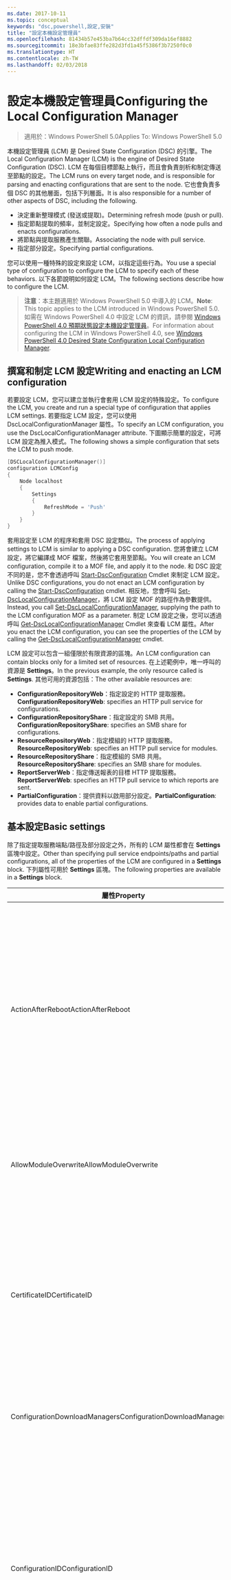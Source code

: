 ```yaml
---
ms.date: 2017-10-11
ms.topic: conceptual
keywords: "dsc,powershell,設定,安裝"
title: "設定本機設定管理員"
ms.openlocfilehash: 81434b57e453ba7b64cc32dffdf309da16ef8882
ms.sourcegitcommit: 18e3bfae83ffe282d3fd1a45f5386f3b7250f0c0
ms.translationtype: HT
ms.contentlocale: zh-TW
ms.lasthandoff: 02/03/2018
---
```

# <a name="configuring-the-local-configuration-manager"></a><span data-ttu-id="9da81-103">設定本機設定管理員</span><span class="sxs-lookup"><span data-stu-id="9da81-103">Configuring the Local Configuration Manager</span></span>

> <span data-ttu-id="9da81-104">適用於：Windows PowerShell 5.0</span><span class="sxs-lookup"><span data-stu-id="9da81-104">Applies To: Windows PowerShell 5.0</span></span>

<span data-ttu-id="9da81-105">本機設定管理員 (LCM) 是 Desired State Configuration (DSC) 的引擎。</span><span class="sxs-lookup"><span data-stu-id="9da81-105">The Local Configuration Manager (LCM) is the engine of Desired State Configuration (DSC).</span></span>
<span data-ttu-id="9da81-106">LCM 在每個目標節點上執行，而且會負責剖析和制定傳送至節點的設定。</span><span class="sxs-lookup"><span data-stu-id="9da81-106">The LCM runs on every target node, and is responsible for parsing and enacting configurations that are sent to the node.</span></span>
<span data-ttu-id="9da81-107">它也會負責多個 DSC 的其他層面，包括下列層面。</span><span class="sxs-lookup"><span data-stu-id="9da81-107">It is also responsible for a number of other aspects of DSC, including the following.</span></span>

- <span data-ttu-id="9da81-108">決定重新整理模式 (發送或提取)。</span><span class="sxs-lookup"><span data-stu-id="9da81-108">Determining refresh mode (push or pull).</span></span>
- <span data-ttu-id="9da81-109">指定節點提取的頻率，並制定設定。</span><span class="sxs-lookup"><span data-stu-id="9da81-109">Specifying how often a node pulls and enacts configurations.</span></span>
- <span data-ttu-id="9da81-110">將節點與提取服務產生關聯。</span><span class="sxs-lookup"><span data-stu-id="9da81-110">Associating the node with pull service.</span></span>
- <span data-ttu-id="9da81-111">指定部分設定。</span><span class="sxs-lookup"><span data-stu-id="9da81-111">Specifying partial configurations.</span></span>

<span data-ttu-id="9da81-112">您可以使用一種特殊的設定來設定 LCM，以指定這些行為。</span><span class="sxs-lookup"><span data-stu-id="9da81-112">You use a special type of configuration to configure the LCM to specify each of these behaviors.</span></span>
<span data-ttu-id="9da81-113">以下各節說明如何設定 LCM。</span><span class="sxs-lookup"><span data-stu-id="9da81-113">The following sections describe how to configure the LCM.</span></span>

> <span data-ttu-id="9da81-114">**注意**：本主題適用於 Windows PowerShell 5.0 中導入的 LCM。</span><span class="sxs-lookup"><span data-stu-id="9da81-114">**Note**: This topic applies to the LCM introduced in Windows PowerShell 5.0.</span></span>
<span data-ttu-id="9da81-115">如需在 Windows PowerShell 4.0 中設定 LCM 的資訊，請參閱 [Windows PowerShell 4.0 預期狀態設定本機設定管理員](metaconfig4.md)。</span><span class="sxs-lookup"><span data-stu-id="9da81-115">For information about configuring the LCM in Windows PowerShell 4.0, see [Windows PowerShell 4.0 Desired State Configuration Local Configuration Manager](metaconfig4.md).</span></span>

## <a name="writing-and-enacting-an-lcm-configuration"></a><span data-ttu-id="9da81-116">撰寫和制定 LCM 設定</span><span class="sxs-lookup"><span data-stu-id="9da81-116">Writing and enacting an LCM configuration</span></span>

<span data-ttu-id="9da81-117">若要設定 LCM，您可以建立並執行會套用 LCM 設定的特殊設定。</span><span class="sxs-lookup"><span data-stu-id="9da81-117">To configure the LCM, you create and run a special type of configuration that applies LCM settings.</span></span>
<span data-ttu-id="9da81-118">若要指定 LCM 設定，您可以使用 DscLocalConfigurationManager 屬性。</span><span class="sxs-lookup"><span data-stu-id="9da81-118">To specify an LCM configuration, you use the DscLocalConfigurationManager attribute.</span></span>
<span data-ttu-id="9da81-119">下圖顯示簡單的設定，可將 LCM 設定為推入模式。</span><span class="sxs-lookup"><span data-stu-id="9da81-119">The following shows a simple configuration that sets the LCM to push mode.</span></span>

```powershell
[DSCLocalConfigurationManager()]
configuration LCMConfig
{
    Node localhost
    {
        Settings
        {
            RefreshMode = 'Push'
        }
    }
}
```

<span data-ttu-id="9da81-120">套用設定至 LCM 的程序和套用 DSC 設定類似。</span><span class="sxs-lookup"><span data-stu-id="9da81-120">The process of applying settings to LCM is similar to applying a DSC configuration.</span></span>
<span data-ttu-id="9da81-121">您將會建立 LCM 設定，將它編譯成 MOF 檔案，然後將它套用至節點。</span><span class="sxs-lookup"><span data-stu-id="9da81-121">You will create an LCM configuration, compile it to a MOF file, and apply it to the node.</span></span>
<span data-ttu-id="9da81-122">和 DSC 設定不同的是，您不會透過呼叫 [Start-DscConfiguration](https://technet.microsoft.com/en-us/library/dn521623.aspx) Cmdlet 來制定 LCM 設定。</span><span class="sxs-lookup"><span data-stu-id="9da81-122">Unlike DSC configurations, you do not enact an LCM configuration by calling the [Start-DscConfiguration](https://technet.microsoft.com/en-us/library/dn521623.aspx) cmdlet.</span></span>
<span data-ttu-id="9da81-123">相反地，您會呼叫 [Set-DscLocalConfigurationManager](https://technet.microsoft.com/en-us/library/dn521621.aspx)，將 LCM 設定 MOF 的路徑作為參數提供。</span><span class="sxs-lookup"><span data-stu-id="9da81-123">Instead, you call [Set-DscLocalConfigurationManager](https://technet.microsoft.com/en-us/library/dn521621.aspx), supplying the path to the LCM configuration MOF as a parameter.</span></span>
<span data-ttu-id="9da81-124">制定 LCM 設定之後，您可以透過呼叫 [Get-DscLocalConfigurationManager](https://technet.microsoft.com/en-us/library/dn407378.aspx) Cmdlet 來查看 LCM 屬性。</span><span class="sxs-lookup"><span data-stu-id="9da81-124">After you enact the LCM configuration, you can see the properties of the LCM by calling the [Get-DscLocalConfigurationManager](https://technet.microsoft.com/en-us/library/dn407378.aspx) cmdlet.</span></span>

<span data-ttu-id="9da81-125">LCM 設定可以包含一組僅限於有限資源的區塊。</span><span class="sxs-lookup"><span data-stu-id="9da81-125">An LCM configuration can contain blocks only for a limited set of resources.</span></span>
<span data-ttu-id="9da81-126">在上述範例中，唯一呼叫的資源是 **Settings**。</span><span class="sxs-lookup"><span data-stu-id="9da81-126">In the previous example, the only resource called is **Settings**.</span></span>
<span data-ttu-id="9da81-127">其他可用的資源包括：</span><span class="sxs-lookup"><span data-stu-id="9da81-127">The other available resources are:</span></span>

* <span data-ttu-id="9da81-128">**ConfigurationRepositoryWeb**：指定設定的 HTTP 提取服務。</span><span class="sxs-lookup"><span data-stu-id="9da81-128">**ConfigurationRepositoryWeb**: specifies an HTTP pull service for configurations.</span></span>
* <span data-ttu-id="9da81-129">**ConfigurationRepositoryShare**：指定設定的 SMB 共用。</span><span class="sxs-lookup"><span data-stu-id="9da81-129">**ConfigurationRepositoryShare**: specifies an SMB share for configurations.</span></span>
* <span data-ttu-id="9da81-130">**ResourceRepositoryWeb**：指定模組的 HTTP 提取服務。</span><span class="sxs-lookup"><span data-stu-id="9da81-130">**ResourceRepositoryWeb**: specifies an HTTP pull service for modules.</span></span>
* <span data-ttu-id="9da81-131">**ResourceRepositoryShare**：指定模組的 SMB 共用。</span><span class="sxs-lookup"><span data-stu-id="9da81-131">**ResourceRepositoryShare**: specifies an SMB share for modules.</span></span>
* <span data-ttu-id="9da81-132">**ReportServerWeb**：指定傳送報表的目標 HTTP 提取服務。</span><span class="sxs-lookup"><span data-stu-id="9da81-132">**ReportServerWeb**: specifies an HTTP pull service to which reports are sent.</span></span>
* <span data-ttu-id="9da81-133">**PartialConfiguration**：提供資料以啟用部分設定。</span><span class="sxs-lookup"><span data-stu-id="9da81-133">**PartialConfiguration**: provides data to enable partial configurations.</span></span>

## <a name="basic-settings"></a><span data-ttu-id="9da81-134">基本設定</span><span class="sxs-lookup"><span data-stu-id="9da81-134">Basic settings</span></span>

<span data-ttu-id="9da81-135">除了指定提取服務端點/路徑及部分設定之外，所有的 LCM 屬性都會在 **Settings** 區塊中設定。</span><span class="sxs-lookup"><span data-stu-id="9da81-135">Other than specifying pull service endpoints/paths and partial configurations, all of the properties of the LCM are configured in a **Settings** block.</span></span>
<span data-ttu-id="9da81-136">下列屬性可用於 **Settings** 區塊。</span><span class="sxs-lookup"><span data-stu-id="9da81-136">The following properties are available in a **Settings** block.</span></span>

|  <span data-ttu-id="9da81-137">屬性</span><span class="sxs-lookup"><span data-stu-id="9da81-137">Property</span></span>  |  <span data-ttu-id="9da81-138">類型</span><span class="sxs-lookup"><span data-stu-id="9da81-138">Type</span></span>  |  <span data-ttu-id="9da81-139">描述</span><span class="sxs-lookup"><span data-stu-id="9da81-139">Description</span></span>   |
|----------- |------- |--------------- |
| <span data-ttu-id="9da81-140">ActionAfterReboot</span><span class="sxs-lookup"><span data-stu-id="9da81-140">ActionAfterReboot</span></span>| <span data-ttu-id="9da81-141">字串</span><span class="sxs-lookup"><span data-stu-id="9da81-141">string</span></span>| <span data-ttu-id="9da81-142">指定套用設定期間在重新開機後的動作。</span><span class="sxs-lookup"><span data-stu-id="9da81-142">Specifies what happens after a reboot during the application of a configuration.</span></span> <span data-ttu-id="9da81-143">可能的值為 __"ContinueConfiguration"__ 和 __"StopConfiguration"__。</span><span class="sxs-lookup"><span data-stu-id="9da81-143">The possible values are __"ContinueConfiguration"__ and __"StopConfiguration"__.</span></span> <ul><li> <span data-ttu-id="9da81-144">__ContinueConfiguration__︰機器重新開機後繼續套用目前的設定。</span><span class="sxs-lookup"><span data-stu-id="9da81-144">__ContinueConfiguration__: Continue applying the current configuration after machine reboot.</span></span> <span data-ttu-id="9da81-145">這是預設值</span><span class="sxs-lookup"><span data-stu-id="9da81-145">This is the default value</span></span></li><li><span data-ttu-id="9da81-146">__StopConfiguration__：機器重新開機後停止目前的設定。</span><span class="sxs-lookup"><span data-stu-id="9da81-146">__StopConfiguration__: Stop the current configuration after machine reboot.</span></span></li></ul>|
| <span data-ttu-id="9da81-147">AllowModuleOverwrite</span><span class="sxs-lookup"><span data-stu-id="9da81-147">AllowModuleOverwrite</span></span>| <span data-ttu-id="9da81-148">布林值</span><span class="sxs-lookup"><span data-stu-id="9da81-148">bool</span></span>| <span data-ttu-id="9da81-149">若允許以自提取服務下載的新設定覆寫目標節點上的舊設定，即為 __$TRUE__。</span><span class="sxs-lookup"><span data-stu-id="9da81-149">__$TRUE__ if new configurations downloaded from the pull service are allowed to overwrite the old ones on the target node.</span></span> <span data-ttu-id="9da81-150">否則為 $FALSE。</span><span class="sxs-lookup"><span data-stu-id="9da81-150">Otherwise, $FALSE.</span></span>|
| <span data-ttu-id="9da81-151">CertificateID</span><span class="sxs-lookup"><span data-stu-id="9da81-151">CertificateID</span></span>| <span data-ttu-id="9da81-152">字串</span><span class="sxs-lookup"><span data-stu-id="9da81-152">string</span></span>| <span data-ttu-id="9da81-153">憑證指紋，用來保護在設定中傳遞的憑證。</span><span class="sxs-lookup"><span data-stu-id="9da81-153">The thumbprint of a certificate used to secure credentials passed in a configuration.</span></span> <span data-ttu-id="9da81-154">如需詳細資訊，請參閱 [Want to secure credentials in Windows PowerShell Desired State Configuration (需要保護 Windows PowerShell 預期狀態設定的憑證嗎？)](http://blogs.msdn.com/b/powershell/archive/2014/01/31/want-to-secure-credentials-in-windows-powershell-desired-state-configuration.aspx)。</span><span class="sxs-lookup"><span data-stu-id="9da81-154">For more information see [Want to secure credentials in Windows PowerShell Desired State Configuration](http://blogs.msdn.com/b/powershell/archive/2014/01/31/want-to-secure-credentials-in-windows-powershell-desired-state-configuration.aspx)?.</span></span> <br> <span data-ttu-id="9da81-155">__注意：__若使用 Azure 自動化 DSC 提取服務，系統會自動管理此設定。</span><span class="sxs-lookup"><span data-stu-id="9da81-155">__Note:__ this is managed automatically if using Azure Automation DSC pull service.</span></span>|
| <span data-ttu-id="9da81-156">ConfigurationDownloadManagers</span><span class="sxs-lookup"><span data-stu-id="9da81-156">ConfigurationDownloadManagers</span></span>| <span data-ttu-id="9da81-157">CimInstance[]</span><span class="sxs-lookup"><span data-stu-id="9da81-157">CimInstance[]</span></span>| <span data-ttu-id="9da81-158">已過時。</span><span class="sxs-lookup"><span data-stu-id="9da81-158">Obsolete.</span></span> <span data-ttu-id="9da81-159">使用 __ConfigurationRepositoryWeb__ 和 __ConfigurationRepositoryShare__ 區塊來定義設定提取服務端點。</span><span class="sxs-lookup"><span data-stu-id="9da81-159">Use __ConfigurationRepositoryWeb__ and __ConfigurationRepositoryShare__ blocks to define configuration pull service endpoints.</span></span>|
| <span data-ttu-id="9da81-160">ConfigurationID</span><span class="sxs-lookup"><span data-stu-id="9da81-160">ConfigurationID</span></span>| <span data-ttu-id="9da81-161">字串</span><span class="sxs-lookup"><span data-stu-id="9da81-161">string</span></span>| <span data-ttu-id="9da81-162">用於與較舊提取服務版本之間的回溯相容性。</span><span class="sxs-lookup"><span data-stu-id="9da81-162">For backwards compatibility with older pull service versions.</span></span> <span data-ttu-id="9da81-163">識別要從提取服務取得之設定檔的 GUID。</span><span class="sxs-lookup"><span data-stu-id="9da81-163">A GUID that identifies the configuration file to get from a pull service.</span></span> <span data-ttu-id="9da81-164">如果設定 MOF 的名稱為 ConfigurationID.mof，節點將會在提取服務上提取設定。</span><span class="sxs-lookup"><span data-stu-id="9da81-164">The node will pull configurations on the pull service if the name of the configuration MOF is named ConfigurationID.mof.</span></span><br> <span data-ttu-id="9da81-165">__注意：__如果您設定此屬性，使用 __RegistrationKey__ 向提取服務註冊節點將會無法運作。</span><span class="sxs-lookup"><span data-stu-id="9da81-165">__Note:__ If you set this property, registering the node with a pull service by using __RegistrationKey__ does not work.</span></span> <span data-ttu-id="9da81-166">如需詳細資訊，請參閱[以設定名稱設定提取用戶端](pullClientConfigNames.md)。</span><span class="sxs-lookup"><span data-stu-id="9da81-166">For more information, see [Setting up a pull client with configuration names](pullClientConfigNames.md).</span></span>|
| <span data-ttu-id="9da81-167">ConfigurationMode</span><span class="sxs-lookup"><span data-stu-id="9da81-167">ConfigurationMode</span></span>| <span data-ttu-id="9da81-168">字串</span><span class="sxs-lookup"><span data-stu-id="9da81-168">string</span></span> | <span data-ttu-id="9da81-169">指定 LCM 實際上如何將設定套用至目標節點。</span><span class="sxs-lookup"><span data-stu-id="9da81-169">Specifies how the LCM actually applies the configuration to the target nodes.</span></span> <span data-ttu-id="9da81-170">可能的值為 __"ApplyOnly"__、__"ApplyAndMonitor"__ 和 __"ApplyAndAutoCorrect"__。</span><span class="sxs-lookup"><span data-stu-id="9da81-170">Possible values are __"ApplyOnly"__,__"ApplyAndMonitor"__, and __"ApplyAndAutoCorrect"__.</span></span> <ul><li><span data-ttu-id="9da81-171">__ApplyOnly__：DSC 會套用設定，並且不執行任何進一步的動作，除非有新的設定推送至目標節點，或是從服務提取新的設定。</span><span class="sxs-lookup"><span data-stu-id="9da81-171">__ApplyOnly__: DSC applies the configuration and does nothing further unless a new configuration is pushed to the target node or when a new configuration is pulled from a service.</span></span> <span data-ttu-id="9da81-172">第一次套用新設定之後，DSC 不會檢查與先前設定狀態的偏離。</span><span class="sxs-lookup"><span data-stu-id="9da81-172">After initial application of a new configuration, DSC does not check for drift from a previously configured state.</span></span> <span data-ttu-id="9da81-173">請注意，在 __ApplyOnly__ 生效之前，DSC 不斷嘗試套用此組態，直到成功為止 。</span><span class="sxs-lookup"><span data-stu-id="9da81-173">Note that DSC will attempt to apply the configuration until it is successful before __ApplyOnly__ takes effect.</span></span> </li><li> <span data-ttu-id="9da81-174">__ApplyAndMonitor__：這是預設值。</span><span class="sxs-lookup"><span data-stu-id="9da81-174">__ApplyAndMonitor__: This is the default value.</span></span> <span data-ttu-id="9da81-175">LCM 適用於任何新的設定。</span><span class="sxs-lookup"><span data-stu-id="9da81-175">The LCM applies any new configurations.</span></span> <span data-ttu-id="9da81-176">第一次套用新設定之後，如果目標節點偏離預期狀態，則 DSC 會回報記錄中的差異。</span><span class="sxs-lookup"><span data-stu-id="9da81-176">After initial application of a new configuration, if the target node drifts from the desired state, DSC reports the discrepancy in logs.</span></span> <span data-ttu-id="9da81-177">請注意，在 __ApplyAndMonitor__ 生效之前，DSC 不斷嘗試套用此組態，直到成功為止 。</span><span class="sxs-lookup"><span data-stu-id="9da81-177">Note that DSC will attempt to apply the configuration until it is successful before __ApplyAndMonitor__ takes effect.</span></span></li><li><span data-ttu-id="9da81-178">__ApplyAndAutoCorrect__：DSC 會套用任何新的設定。</span><span class="sxs-lookup"><span data-stu-id="9da81-178">__ApplyAndAutoCorrect__: DSC applies any new configurations.</span></span> <span data-ttu-id="9da81-179">第一次套用新設定之後，如果目標節點偏離預期狀態，則 DSC 會報告記錄檔中的差異，然後重新套用目前設定。</span><span class="sxs-lookup"><span data-stu-id="9da81-179">After initial application of a new configuration, if the target node drifts from the desired state, DSC reports the discrepancy in logs, and then re-applies the current configuration.</span></span></li></ul>|
| <span data-ttu-id="9da81-180">ConfigurationModeFrequencyMins</span><span class="sxs-lookup"><span data-stu-id="9da81-180">ConfigurationModeFrequencyMins</span></span>| <span data-ttu-id="9da81-181">UInt32</span><span class="sxs-lookup"><span data-stu-id="9da81-181">UInt32</span></span>| <span data-ttu-id="9da81-182">檢查並套用目前設定的頻率 (以分鐘為單位)。</span><span class="sxs-lookup"><span data-stu-id="9da81-182">How often, in minutes, the current configuration is checked and applied.</span></span> <span data-ttu-id="9da81-183">如果 ConfigurationMode 屬性設定為 ApplyOnly，就會忽略這個屬性。</span><span class="sxs-lookup"><span data-stu-id="9da81-183">This property is ignored if the ConfigurationMode property is set to ApplyOnly.</span></span> <span data-ttu-id="9da81-184">預設值為 15。</span><span class="sxs-lookup"><span data-stu-id="9da81-184">The default value is 15.</span></span>|
| <span data-ttu-id="9da81-185">DebugMode</span><span class="sxs-lookup"><span data-stu-id="9da81-185">DebugMode</span></span>| <span data-ttu-id="9da81-186">字串</span><span class="sxs-lookup"><span data-stu-id="9da81-186">string</span></span>| <span data-ttu-id="9da81-187">可能的值為 __None__、__ForceModuleImport__ 和 __All__。</span><span class="sxs-lookup"><span data-stu-id="9da81-187">Possible values are __None__, __ForceModuleImport__, and __All__.</span></span> <ul><li><span data-ttu-id="9da81-188">設為 __None__ 會使用快取資源。</span><span class="sxs-lookup"><span data-stu-id="9da81-188">Set to __None__ to use cached resources.</span></span> <span data-ttu-id="9da81-189">這是預設，而且應該用於實際執行的案例。</span><span class="sxs-lookup"><span data-stu-id="9da81-189">This is the default and should be used in production scenarios.</span></span></li><li><span data-ttu-id="9da81-190">設為 __ForceModuleImport__，會導致 LCM 重新載入任何 DSC 資源模組，即使先前已載入這些模組並已快取。</span><span class="sxs-lookup"><span data-stu-id="9da81-190">Setting to __ForceModuleImport__, causes the LCM to reload any DSC resource modules, even if they have been previously loaded and cached.</span></span> <span data-ttu-id="9da81-191">這會影響 DSC 作業的效能，因為每個模組會在使用時重新載入。</span><span class="sxs-lookup"><span data-stu-id="9da81-191">This impacts the performance of DSC operations as each module is reloaded on use.</span></span> <span data-ttu-id="9da81-192">通常會在為資源偵錯時使用此值</span><span class="sxs-lookup"><span data-stu-id="9da81-192">Typically you would use this value while debugging a resource</span></span></li><li><span data-ttu-id="9da81-193">在這一版本中，__All__ 與 __ForceModuleImport__ 相同</span><span class="sxs-lookup"><span data-stu-id="9da81-193">In this release, __All__ is same as __ForceModuleImport__</span></span></li></ul> |
| <span data-ttu-id="9da81-194">RebootNodeIfNeeded</span><span class="sxs-lookup"><span data-stu-id="9da81-194">RebootNodeIfNeeded</span></span>| <span data-ttu-id="9da81-195">布林值</span><span class="sxs-lookup"><span data-stu-id="9da81-195">bool</span></span>| <span data-ttu-id="9da81-196">在套用需要重新開機的設定之後，請將此設為 __$true__ 以自動重新啟動節點。</span><span class="sxs-lookup"><span data-stu-id="9da81-196">Set this to __$true__ to automatically reboot the node after a configuration that requires reboot is applied.</span></span> <span data-ttu-id="9da81-197">否則，您將必須手動重新啟動任何設定所需的節點。</span><span class="sxs-lookup"><span data-stu-id="9da81-197">Otherwise, you will have to manually reboot the node for any configuration that requires it.</span></span> <span data-ttu-id="9da81-198">預設值為 __$false__。</span><span class="sxs-lookup"><span data-stu-id="9da81-198">The default value is __$false__.</span></span> <span data-ttu-id="9da81-199">若要在重新啟動條件是由 DSC 以外的項目 (例如 Windows Installer) 所制定的情況下使用此設定，請將此設定與 [xPendingReboot](https://github.com/powershell/xpendingreboot) 模組結合。</span><span class="sxs-lookup"><span data-stu-id="9da81-199">To use this setting when a reboot condition is enacted by something other than DSC (such as Windows Installer), combine this setting with the [xPendingReboot](https://github.com/powershell/xpendingreboot) module.</span></span>|
| <span data-ttu-id="9da81-200">RefreshMode</span><span class="sxs-lookup"><span data-stu-id="9da81-200">RefreshMode</span></span>| <span data-ttu-id="9da81-201">字串</span><span class="sxs-lookup"><span data-stu-id="9da81-201">string</span></span>| <span data-ttu-id="9da81-202">指定 LCM 取得設定的方式。</span><span class="sxs-lookup"><span data-stu-id="9da81-202">Specifies how the LCM gets configurations.</span></span> <span data-ttu-id="9da81-203">可能的值為 __"Disabled"__、__"Push"__ 和 __"Pull"__。</span><span class="sxs-lookup"><span data-stu-id="9da81-203">The possible values are __"Disabled"__, __"Push"__, and __"Pull"__.</span></span> <ul><li><span data-ttu-id="9da81-204">__Disabled__：會為此節點停用 DSC 設定。</span><span class="sxs-lookup"><span data-stu-id="9da81-204">__Disabled__: DSC configurations are disabled for this node.</span></span></li><li> <span data-ttu-id="9da81-205">__Push__：設定會透過呼叫 [Start-DscConfiguration](https://technet.microsoft.com/en-us/library/dn521623.aspx) Cmdlet 來起始。</span><span class="sxs-lookup"><span data-stu-id="9da81-205">__Push__: Configurations are initiated by calling the [Start-DscConfiguration](https://technet.microsoft.com/en-us/library/dn521623.aspx) cmdlet.</span></span> <span data-ttu-id="9da81-206">設定會立即套用至節點。</span><span class="sxs-lookup"><span data-stu-id="9da81-206">The configuration is applied immediately to the node.</span></span> <span data-ttu-id="9da81-207">這是預設值。</span><span class="sxs-lookup"><span data-stu-id="9da81-207">This is the default value.</span></span></li><li><span data-ttu-id="9da81-208">__Pull__：節點設定為定期檢查來自提取服務或 SMB 路徑的設定。</span><span class="sxs-lookup"><span data-stu-id="9da81-208">__Pull:__ The node is configured to regularly check for configurations from a pull service or SMB path.</span></span> <span data-ttu-id="9da81-209">如果這個屬性設為 __Pull__，您必須在 __ConfigurationRepositoryWeb__ 或 __ConfigurationRepositoryShare__ 區塊中指定 HTTP (服務) 或 SMB (共用) 路徑。</span><span class="sxs-lookup"><span data-stu-id="9da81-209">If this property is set to __Pull__, you must specify an HTTP (service) or SMB (share) path in a __ConfigurationRepositoryWeb__ or __ConfigurationRepositoryShare__ block.</span></span></li></ul>|
| <span data-ttu-id="9da81-210">RefreshFrequencyMins</span><span class="sxs-lookup"><span data-stu-id="9da81-210">RefreshFrequencyMins</span></span>| <span data-ttu-id="9da81-211">Uint32</span><span class="sxs-lookup"><span data-stu-id="9da81-211">Uint32</span></span>| <span data-ttu-id="9da81-212">LCM 檢查提取服務以取得更新設定的時間間隔 (以分鐘為單位)。</span><span class="sxs-lookup"><span data-stu-id="9da81-212">The time interval, in minutes, at which the LCM checks a pull service to get updated configurations.</span></span> <span data-ttu-id="9da81-213">如果 LCM 未在提取模式下設定，就會忽略此值。</span><span class="sxs-lookup"><span data-stu-id="9da81-213">This value is ignored if the LCM is not configured in pull mode.</span></span> <span data-ttu-id="9da81-214">預設值為 30。</span><span class="sxs-lookup"><span data-stu-id="9da81-214">The default value is 30.</span></span>|
| <span data-ttu-id="9da81-215">ReportManagers</span><span class="sxs-lookup"><span data-stu-id="9da81-215">ReportManagers</span></span>| <span data-ttu-id="9da81-216">CimInstance[]</span><span class="sxs-lookup"><span data-stu-id="9da81-216">CimInstance[]</span></span>| <span data-ttu-id="9da81-217">已過時。</span><span class="sxs-lookup"><span data-stu-id="9da81-217">Obsolete.</span></span> <span data-ttu-id="9da81-218">使用 __ReportServerWeb__ 區塊來定義傳送報表資料至提取服務的端點。</span><span class="sxs-lookup"><span data-stu-id="9da81-218">Use __ReportServerWeb__ blocks to define an endpoint to send reporting data to a pull service.</span></span>|
| <span data-ttu-id="9da81-219">ResourceModuleManagers</span><span class="sxs-lookup"><span data-stu-id="9da81-219">ResourceModuleManagers</span></span>| <span data-ttu-id="9da81-220">CimInstance[]</span><span class="sxs-lookup"><span data-stu-id="9da81-220">CimInstance[]</span></span>| <span data-ttu-id="9da81-221">已過時。</span><span class="sxs-lookup"><span data-stu-id="9da81-221">Obsolete.</span></span> <span data-ttu-id="9da81-222">使用 __ResourceRepositoryWeb__ 和 __ResourceRepositoryShare__ 區塊來個別定義提取服務 HTTP 端點或 SMB 路徑。</span><span class="sxs-lookup"><span data-stu-id="9da81-222">Use __ResourceRepositoryWeb__ and __ResourceRepositoryShare__ blocks to define pull service HTTP endpoints or SMB paths, respectively.</span></span>|
| <span data-ttu-id="9da81-223">PartialConfigurations</span><span class="sxs-lookup"><span data-stu-id="9da81-223">PartialConfigurations</span></span>| <span data-ttu-id="9da81-224">CimInstance</span><span class="sxs-lookup"><span data-stu-id="9da81-224">CimInstance</span></span>| <span data-ttu-id="9da81-225">未實作。</span><span class="sxs-lookup"><span data-stu-id="9da81-225">Not implemented.</span></span> <span data-ttu-id="9da81-226">請勿使用。</span><span class="sxs-lookup"><span data-stu-id="9da81-226">Do not use.</span></span>|
| <span data-ttu-id="9da81-227">StatusRetentionTimeInDays</span><span class="sxs-lookup"><span data-stu-id="9da81-227">StatusRetentionTimeInDays</span></span> | <span data-ttu-id="9da81-228">UInt32</span><span class="sxs-lookup"><span data-stu-id="9da81-228">UInt32</span></span>| <span data-ttu-id="9da81-229">LCM 會保留目前設定狀態的天數。</span><span class="sxs-lookup"><span data-stu-id="9da81-229">The number of days the LCM keeps the status of the current configuration.</span></span>|

## <a name="pull-service"></a><span data-ttu-id="9da81-230">提取服務</span><span class="sxs-lookup"><span data-stu-id="9da81-230">Pull service</span></span>

<span data-ttu-id="9da81-231">DSC 設定允許透過針對遠端位置提取設定和模組及發佈報表資料來管理節點。</span><span class="sxs-lookup"><span data-stu-id="9da81-231">DSC settings allow a node to be managed by pulling configurations and modules, and publishing reporting data, to a remote location.</span></span>
<span data-ttu-id="9da81-232">目前針對提取服務的選項包括：</span><span class="sxs-lookup"><span data-stu-id="9da81-232">The current options for pull service include:</span></span>

- <span data-ttu-id="9da81-233">Azure 自動化 Desired State Configuration 服務</span><span class="sxs-lookup"><span data-stu-id="9da81-233">Azure Automation Desired State Configuration service</span></span>
- <span data-ttu-id="9da81-234">在 Windows Server 上執行的提取服務執行個體</span><span class="sxs-lookup"><span data-stu-id="9da81-234">A pull service instance running on Windows Server</span></span>
- <span data-ttu-id="9da81-235">SMB 共用 (不支援發佈報表資料)</span><span class="sxs-lookup"><span data-stu-id="9da81-235">An SMB share (does not support publishing reporting data)</span></span>

<span data-ttu-id="9da81-236">LCM 設定支援定義下列提取服務端點類型：</span><span class="sxs-lookup"><span data-stu-id="9da81-236">LCM configuration supports defining the following types of pull service endpoints:</span></span>

- <span data-ttu-id="9da81-237">**設定伺服器**：DSC 設定的存放庫。</span><span class="sxs-lookup"><span data-stu-id="9da81-237">**Configuration server**: A repository for DSC configurations.</span></span> <span data-ttu-id="9da81-238">使用 **ConfigurationRepositoryWeb** (適用於 Web 伺服器) 和 **ConfigurationRepositoryShare** (適用於 SMB 伺服器) 區塊來定義設定伺服器。</span><span class="sxs-lookup"><span data-stu-id="9da81-238">Define configuration servers by using **ConfigurationRepositoryWeb** (for web-based servers) and **ConfigurationRepositoryShare** (for SMB-based servers) blocks.</span></span>
- <span data-ttu-id="9da81-239">**資源伺服器**：封裝成 PowerShell 模組的 DSC 資源存放庫。</span><span class="sxs-lookup"><span data-stu-id="9da81-239">**Resource server**: A repository for DSC resources, packaged as PowerShell modules.</span></span> <span data-ttu-id="9da81-240">使用 **ResourceRepositoryWeb** (適用於 Web 伺服器) 和 **ResourceRepositoryShare** (適用於 SMB 伺服器) 區塊來定義資源伺服器。</span><span class="sxs-lookup"><span data-stu-id="9da81-240">Define resource servers by using **ResourceRepositoryWeb** (for web-based servers) and **ResourceRepositoryShare** (for SMB-based servers) blocks.</span></span>
- <span data-ttu-id="9da81-241">**報表伺服器**：DSC 傳送報表資料的目標服務。</span><span class="sxs-lookup"><span data-stu-id="9da81-241">**Report server**: A service that DSC sends report data to.</span></span> <span data-ttu-id="9da81-242">使用 **ReportServerWeb** 區塊來定義報表伺服器。</span><span class="sxs-lookup"><span data-stu-id="9da81-242">Define report servers by using **ReportServerWeb** blocks.</span></span> <span data-ttu-id="9da81-243">報表伺服器必須是 Web 服務。</span><span class="sxs-lookup"><span data-stu-id="9da81-243">A report server must be a web service.</span></span>

<span data-ttu-id="9da81-244">**建議的解決方案** (也是具有最多可用功能的選項) 是 [Azure 自動化 DSC](https://docs.microsoft.com/en-us/azure/automation/automation-dsc-getting-started)。</span><span class="sxs-lookup"><span data-stu-id="9da81-244">**The recommended solution**, and the option with the most features available, is [Azure Automation DSC](https://docs.microsoft.com/en-us/azure/automation/automation-dsc-getting-started).</span></span>

<span data-ttu-id="9da81-245">Azure 服務可以管理私人資料中心內部部署的節點，或是如 Azure 和 AWS 等公用雲端中的節點。</span><span class="sxs-lookup"><span data-stu-id="9da81-245">The Azure service can manage nodes on-premises in private datacenters, or in public clouds such as Azure and AWS.</span></span>
<span data-ttu-id="9da81-246">針對伺服器無法直接連線至網際網路的私人環境，請考慮將輸出流量限制在發佈的 Azure IP 範圍內 (請參閱 [Azure 資料中心 IP 範圍](https://www.microsoft.com/en-us/download/details.aspx?id=41653) \(英文\))。</span><span class="sxs-lookup"><span data-stu-id="9da81-246">For private environments where servers cannot directly connect to the Internet, consider limiting outbound traffic to only the published Azure IP range (see [Azure Datacenter IP Ranges](https://www.microsoft.com/en-us/download/details.aspx?id=41653)).</span></span>

<span data-ttu-id="9da81-247">目前無法在 Windows Server 上的提取服務中使用的線上服務功能包括：</span><span class="sxs-lookup"><span data-stu-id="9da81-247">Features of the online service that are not currently available in the pull service on Windows Server include:</span></span>
- <span data-ttu-id="9da81-248">系統會在傳輸和靜止期間加密所有資料</span><span class="sxs-lookup"><span data-stu-id="9da81-248">All data is encrypted in transit and at rest</span></span>
- <span data-ttu-id="9da81-249">系統會自動建立和管理用戶端憑證</span><span class="sxs-lookup"><span data-stu-id="9da81-249">Client certificates are created and managed automatically</span></span>
- <span data-ttu-id="9da81-250">用於集中管理[密碼/認證](https://docs.microsoft.com/en-us/azure/automation/automation-credentials)，或是如伺服器名稱或連接字串等[變數](https://docs.microsoft.com/en-us/azure/automation/automation-variables)的祕密存放區</span><span class="sxs-lookup"><span data-stu-id="9da81-250">Secrets store for centrally managing [passwords/credentials](https://docs.microsoft.com/en-us/azure/automation/automation-credentials), or [variables](https://docs.microsoft.com/en-us/azure/automation/automation-variables) such as server names or connection strings</span></span>
- <span data-ttu-id="9da81-251">集中管理節點 [LCM 設定](metaConfig.md#basic-settings)</span><span class="sxs-lookup"><span data-stu-id="9da81-251">Centrally manage node [LCM configuration](metaConfig.md#basic-settings)</span></span>
- <span data-ttu-id="9da81-252">集中將設定指派給用戶端節點</span><span class="sxs-lookup"><span data-stu-id="9da81-252">Centrally assign configurations to client nodes</span></span>
- <span data-ttu-id="9da81-253">在設定變更抵達生產環境之前，先將它發行至「金絲雀群組」以進行測試</span><span class="sxs-lookup"><span data-stu-id="9da81-253">Release configuration changes to "canary groups" for testing before reaching production</span></span>
- <span data-ttu-id="9da81-254">圖形化報告</span><span class="sxs-lookup"><span data-stu-id="9da81-254">Graphical reporting</span></span>
  - <span data-ttu-id="9da81-255">以 DSC 資源細微度層級提供的狀態詳細資料</span><span class="sxs-lookup"><span data-stu-id="9da81-255">Status detail at the DSC resource level of granularity</span></span>
  - <span data-ttu-id="9da81-256">來自用戶端電腦的詳細資訊錯誤訊息以供進行疑難排解</span><span class="sxs-lookup"><span data-stu-id="9da81-256">Verbose error messages from client machines for troubleshooting</span></span>
- <span data-ttu-id="9da81-257">[與 Azure Log Analytics 整合](https://docs.microsoft.com/en-us/azure/automation/automation-dsc-diagnostics)以取得警示功能、自動化工作、針對報告及警示的 Android/iOS 應用程式</span><span class="sxs-lookup"><span data-stu-id="9da81-257">[Integration with Azure Log Analytics](https://docs.microsoft.com/en-us/azure/automation/automation-dsc-diagnostics) for alerting, automated tasks, Android/iOS app for reporting and alerting</span></span>

<span data-ttu-id="9da81-258">此外，如需在 Windows Server 上設定及使用 HTTP 提取服務的相關資訊，請參閱[設定 DSC 提取伺服器](pullServer.md)。</span><span class="sxs-lookup"><span data-stu-id="9da81-258">Alternatively, for information about setting up and using HTTP pull service on Windows Server, see [Setting up a DSC pull server](pullServer.md).</span></span>
<span data-ttu-id="9da81-259">請注意，這是個有限的實作，僅具儲存設定/模組並將報表資料擷取至本機資料庫的基本功能。</span><span class="sxs-lookup"><span data-stu-id="9da81-259">Please be advised that it is a limited implementation with only basic capabilities of storing configurations/modules and capturing report data in to a local database.</span></span>

## <a name="configuration-server-blocks"></a><span data-ttu-id="9da81-260">設定伺服器區塊</span><span class="sxs-lookup"><span data-stu-id="9da81-260">Configuration server blocks</span></span>

<span data-ttu-id="9da81-261">若要定義 Web 設定伺服器，請建立 **ConfigurationRepositoryWeb** 區塊。</span><span class="sxs-lookup"><span data-stu-id="9da81-261">To define a web-based configuration server, you create a **ConfigurationRepositoryWeb** block.</span></span>
<span data-ttu-id="9da81-262">**ConfigurationRepositoryWeb** 定義下列屬性。</span><span class="sxs-lookup"><span data-stu-id="9da81-262">A **ConfigurationRepositoryWeb** defines the following properties.</span></span>

|<span data-ttu-id="9da81-263">屬性</span><span class="sxs-lookup"><span data-stu-id="9da81-263">Property</span></span>|<span data-ttu-id="9da81-264">類型</span><span class="sxs-lookup"><span data-stu-id="9da81-264">Type</span></span>|<span data-ttu-id="9da81-265">描述</span><span class="sxs-lookup"><span data-stu-id="9da81-265">Description</span></span>|
|---|---|---|
|<span data-ttu-id="9da81-266">AllowUnsecureConnection</span><span class="sxs-lookup"><span data-stu-id="9da81-266">AllowUnsecureConnection</span></span>|<span data-ttu-id="9da81-267">布林值</span><span class="sxs-lookup"><span data-stu-id="9da81-267">bool</span></span>|<span data-ttu-id="9da81-268">設定為 **$TRUE** 即允許從節點到伺服器的未經驗證連線。</span><span class="sxs-lookup"><span data-stu-id="9da81-268">Set to **$TRUE** to allow connections from the node to the server without authentication.</span></span> <span data-ttu-id="9da81-269">設定為 **$FALSE** 表示需要驗證。</span><span class="sxs-lookup"><span data-stu-id="9da81-269">Set to **$FALSE** to require authentication.</span></span>|
|<span data-ttu-id="9da81-270">CertificateID</span><span class="sxs-lookup"><span data-stu-id="9da81-270">CertificateID</span></span>|<span data-ttu-id="9da81-271">字串</span><span class="sxs-lookup"><span data-stu-id="9da81-271">string</span></span>|<span data-ttu-id="9da81-272">用來向伺服器驗證的憑證指紋。</span><span class="sxs-lookup"><span data-stu-id="9da81-272">The thumbprint of a certificate used to authenticate to the server.</span></span>|
|<span data-ttu-id="9da81-273">ConfigurationNames</span><span class="sxs-lookup"><span data-stu-id="9da81-273">ConfigurationNames</span></span>|<span data-ttu-id="9da81-274">String[]</span><span class="sxs-lookup"><span data-stu-id="9da81-274">String[]</span></span>|<span data-ttu-id="9da81-275">要由目標節點提取之設定名稱的陣列。</span><span class="sxs-lookup"><span data-stu-id="9da81-275">An array of names of configurations to be pulled by the target node.</span></span> <span data-ttu-id="9da81-276">僅有在使用 **RegistrationKey** 向提取服務註冊節點時，才會使用這些設定。</span><span class="sxs-lookup"><span data-stu-id="9da81-276">These are used only if the node is registered with the pull service by using a **RegistrationKey**.</span></span> <span data-ttu-id="9da81-277">如需詳細資訊，請參閱[以設定名稱設定提取用戶端](pullClientConfigNames.md)。</span><span class="sxs-lookup"><span data-stu-id="9da81-277">For more information, see [Setting up a pull client with configuration names](pullClientConfigNames.md).</span></span>|
|<span data-ttu-id="9da81-278">RegistrationKey</span><span class="sxs-lookup"><span data-stu-id="9da81-278">RegistrationKey</span></span>|<span data-ttu-id="9da81-279">字串</span><span class="sxs-lookup"><span data-stu-id="9da81-279">string</span></span>|<span data-ttu-id="9da81-280">向提取服務註冊節點的 GUID。</span><span class="sxs-lookup"><span data-stu-id="9da81-280">A GUID that registers the node with the pull service.</span></span> <span data-ttu-id="9da81-281">如需詳細資訊，請參閱[以設定名稱設定提取用戶端](pullClientConfigNames.md)。</span><span class="sxs-lookup"><span data-stu-id="9da81-281">For more information, see [Setting up a pull client with configuration names](pullClientConfigNames.md).</span></span>|
|<span data-ttu-id="9da81-282">ServerURL</span><span class="sxs-lookup"><span data-stu-id="9da81-282">ServerURL</span></span>|<span data-ttu-id="9da81-283">字串</span><span class="sxs-lookup"><span data-stu-id="9da81-283">string</span></span>|<span data-ttu-id="9da81-284">設定服務的 URL。</span><span class="sxs-lookup"><span data-stu-id="9da81-284">The URL of the configuration service.</span></span>|

<span data-ttu-id="9da81-285">如需能簡化針對內部部署節點設定 ConfigurationRepositoryWeb 值的範例指令碼，請參閱[產生 DSC 中繼設定](https://docs.microsoft.com/en-us/azure/automation/automation-dsc-onboarding#generating-dsc-metaconfigurations)</span><span class="sxs-lookup"><span data-stu-id="9da81-285">An example script to simplify configuring the ConfigurationRepositoryWeb value for on-premises nodes is available - see [Generating DSC metaconfigurations](https://docs.microsoft.com/en-us/azure/automation/automation-dsc-onboarding#generating-dsc-metaconfigurations)</span></span>

<span data-ttu-id="9da81-286">若要定義 SMB 型設定伺服器，請建立 **ConfigurationRepositoryShare** 區塊。</span><span class="sxs-lookup"><span data-stu-id="9da81-286">To define an SMB-based configuration server, you create a **ConfigurationRepositoryShare** block.</span></span>
<span data-ttu-id="9da81-287">**ConfigurationRepositoryShare** 定義下列屬性。</span><span class="sxs-lookup"><span data-stu-id="9da81-287">A **ConfigurationRepositoryShare** defines the following properties.</span></span>

|<span data-ttu-id="9da81-288">屬性</span><span class="sxs-lookup"><span data-stu-id="9da81-288">Property</span></span>|<span data-ttu-id="9da81-289">類型</span><span class="sxs-lookup"><span data-stu-id="9da81-289">Type</span></span>|<span data-ttu-id="9da81-290">描述</span><span class="sxs-lookup"><span data-stu-id="9da81-290">Description</span></span>|
|---|---|---|
|<span data-ttu-id="9da81-291">認證</span><span class="sxs-lookup"><span data-stu-id="9da81-291">Credential</span></span>|<span data-ttu-id="9da81-292">MSFT_Credential</span><span class="sxs-lookup"><span data-stu-id="9da81-292">MSFT_Credential</span></span>|<span data-ttu-id="9da81-293">用來向 SMB 驗證的認證。</span><span class="sxs-lookup"><span data-stu-id="9da81-293">The credential used to authenticate to the SMB share.</span></span>|
|<span data-ttu-id="9da81-294">SourcePath</span><span class="sxs-lookup"><span data-stu-id="9da81-294">SourcePath</span></span>|<span data-ttu-id="9da81-295">字串</span><span class="sxs-lookup"><span data-stu-id="9da81-295">string</span></span>|<span data-ttu-id="9da81-296">SMB 共用的路徑。</span><span class="sxs-lookup"><span data-stu-id="9da81-296">The path of the SMB share.</span></span>|

## <a name="resource-server-blocks"></a><span data-ttu-id="9da81-297">資源伺服器區塊</span><span class="sxs-lookup"><span data-stu-id="9da81-297">Resource server blocks</span></span>

<span data-ttu-id="9da81-298">若要定義 Web 型資源伺服器，請建立 **ResourceRepositoryWeb** 區塊。</span><span class="sxs-lookup"><span data-stu-id="9da81-298">To define a web-based resource server, you create a **ResourceRepositoryWeb** block.</span></span>
<span data-ttu-id="9da81-299">**ResourceRepositoryWeb** 定義下列屬性。</span><span class="sxs-lookup"><span data-stu-id="9da81-299">A **ResourceRepositoryWeb** defines the following properties.</span></span>

|<span data-ttu-id="9da81-300">屬性</span><span class="sxs-lookup"><span data-stu-id="9da81-300">Property</span></span>|<span data-ttu-id="9da81-301">類型</span><span class="sxs-lookup"><span data-stu-id="9da81-301">Type</span></span>|<span data-ttu-id="9da81-302">描述</span><span class="sxs-lookup"><span data-stu-id="9da81-302">Description</span></span>|
|---|---|---|
|<span data-ttu-id="9da81-303">AllowUnsecureConnection</span><span class="sxs-lookup"><span data-stu-id="9da81-303">AllowUnsecureConnection</span></span>|<span data-ttu-id="9da81-304">布林值</span><span class="sxs-lookup"><span data-stu-id="9da81-304">bool</span></span>|<span data-ttu-id="9da81-305">設定為 **$TRUE** 即允許從節點到伺服器的未經驗證連線。</span><span class="sxs-lookup"><span data-stu-id="9da81-305">Set to **$TRUE** to allow connections from the node to the server without authentication.</span></span> <span data-ttu-id="9da81-306">設定為 **$FALSE** 表示需要驗證。</span><span class="sxs-lookup"><span data-stu-id="9da81-306">Set to **$FALSE** to require authentication.</span></span>|
|<span data-ttu-id="9da81-307">CertificateID</span><span class="sxs-lookup"><span data-stu-id="9da81-307">CertificateID</span></span>|<span data-ttu-id="9da81-308">字串</span><span class="sxs-lookup"><span data-stu-id="9da81-308">string</span></span>|<span data-ttu-id="9da81-309">用來向伺服器驗證的憑證指紋。</span><span class="sxs-lookup"><span data-stu-id="9da81-309">The thumbprint of a certificate used to authenticate to the server.</span></span>|
|<span data-ttu-id="9da81-310">RegistrationKey</span><span class="sxs-lookup"><span data-stu-id="9da81-310">RegistrationKey</span></span>|<span data-ttu-id="9da81-311">字串</span><span class="sxs-lookup"><span data-stu-id="9da81-311">string</span></span>|<span data-ttu-id="9da81-312">向提取服務識別節點的 GUID。</span><span class="sxs-lookup"><span data-stu-id="9da81-312">A GUID that identifies the node to the pull service.</span></span>|
|<span data-ttu-id="9da81-313">ServerURL</span><span class="sxs-lookup"><span data-stu-id="9da81-313">ServerURL</span></span>|<span data-ttu-id="9da81-314">字串</span><span class="sxs-lookup"><span data-stu-id="9da81-314">string</span></span>|<span data-ttu-id="9da81-315">設定伺服器的 URL。</span><span class="sxs-lookup"><span data-stu-id="9da81-315">The URL of the configuration server.</span></span>|

<span data-ttu-id="9da81-316">如需能簡化針對內部部署節點設定 ResourceRepositoryWeb 值的範例指令碼，請參閱[產生 DSC 中繼設定](https://docs.microsoft.com/en-us/azure/automation/automation-dsc-onboarding#generating-dsc-metaconfigurations)</span><span class="sxs-lookup"><span data-stu-id="9da81-316">An example script to simplify configuring the ResourceRepositoryWeb value for on-premises nodes is available - see [Generating DSC metaconfigurations](https://docs.microsoft.com/en-us/azure/automation/automation-dsc-onboarding#generating-dsc-metaconfigurations)</span></span>

<span data-ttu-id="9da81-317">若要定義 SMB 型資源伺服器，請建立 **ResourceRepositoryShare** 區塊。</span><span class="sxs-lookup"><span data-stu-id="9da81-317">To define an SMB-based resource server, you create a **ResourceRepositoryShare** block.</span></span>
<span data-ttu-id="9da81-318">**ResourceRepositoryShare** 定義下列屬性。</span><span class="sxs-lookup"><span data-stu-id="9da81-318">**ResourceRepositoryShare** defines the following properties.</span></span>

|<span data-ttu-id="9da81-319">屬性</span><span class="sxs-lookup"><span data-stu-id="9da81-319">Property</span></span>|<span data-ttu-id="9da81-320">類型</span><span class="sxs-lookup"><span data-stu-id="9da81-320">Type</span></span>|<span data-ttu-id="9da81-321">描述</span><span class="sxs-lookup"><span data-stu-id="9da81-321">Description</span></span>|
|---|---|---|
|<span data-ttu-id="9da81-322">認證</span><span class="sxs-lookup"><span data-stu-id="9da81-322">Credential</span></span>|<span data-ttu-id="9da81-323">MSFT_Credential</span><span class="sxs-lookup"><span data-stu-id="9da81-323">MSFT_Credential</span></span>|<span data-ttu-id="9da81-324">用來向 SMB 驗證的認證。</span><span class="sxs-lookup"><span data-stu-id="9da81-324">The credential used to authenticate to the SMB share.</span></span> <span data-ttu-id="9da81-325">如需傳遞認證的範例，請參閱[設定 SMB DSC 提取伺服器](pullServerSMB.md)</span><span class="sxs-lookup"><span data-stu-id="9da81-325">For an example of passing credentials, see [Setting up a DSC SMB pull server](pullServerSMB.md)</span></span>|
|<span data-ttu-id="9da81-326">SourcePath</span><span class="sxs-lookup"><span data-stu-id="9da81-326">SourcePath</span></span>|<span data-ttu-id="9da81-327">字串</span><span class="sxs-lookup"><span data-stu-id="9da81-327">string</span></span>|<span data-ttu-id="9da81-328">SMB 共用的路徑。</span><span class="sxs-lookup"><span data-stu-id="9da81-328">The path of the SMB share.</span></span>|

## <a name="report-server-blocks"></a><span data-ttu-id="9da81-329">報表伺服器區塊</span><span class="sxs-lookup"><span data-stu-id="9da81-329">Report server blocks</span></span>

<span data-ttu-id="9da81-330">若要定義報表伺服器，請建立 **ReportServerWeb** 區塊。</span><span class="sxs-lookup"><span data-stu-id="9da81-330">To define a report server, you create a **ReportServerWeb** block.</span></span>
<span data-ttu-id="9da81-331">報表伺服器角色並不相容於以 SMB 為基礎的提取服務。</span><span class="sxs-lookup"><span data-stu-id="9da81-331">The report server role is not compatible with SMB based pull service.</span></span>
<span data-ttu-id="9da81-332">**ReportServerWeb** 定義下列屬性。</span><span class="sxs-lookup"><span data-stu-id="9da81-332">**ReportServerWeb** defines the following properties.</span></span>

|<span data-ttu-id="9da81-333">屬性</span><span class="sxs-lookup"><span data-stu-id="9da81-333">Property</span></span>|<span data-ttu-id="9da81-334">類型</span><span class="sxs-lookup"><span data-stu-id="9da81-334">Type</span></span>|<span data-ttu-id="9da81-335">描述</span><span class="sxs-lookup"><span data-stu-id="9da81-335">Description</span></span>|
|---|---|---|
|<span data-ttu-id="9da81-336">AllowUnsecureConnection</span><span class="sxs-lookup"><span data-stu-id="9da81-336">AllowUnsecureConnection</span></span>|<span data-ttu-id="9da81-337">布林值</span><span class="sxs-lookup"><span data-stu-id="9da81-337">bool</span></span>|<span data-ttu-id="9da81-338">設定為 **$TRUE** 即允許從節點到伺服器的未經驗證連線。</span><span class="sxs-lookup"><span data-stu-id="9da81-338">Set to **$TRUE** to allow connections from the node to the server without authentication.</span></span> <span data-ttu-id="9da81-339">設定為 **$FALSE** 表示需要驗證。</span><span class="sxs-lookup"><span data-stu-id="9da81-339">Set to **$FALSE** to require authentication.</span></span>|
|<span data-ttu-id="9da81-340">CertificateID</span><span class="sxs-lookup"><span data-stu-id="9da81-340">CertificateID</span></span>|<span data-ttu-id="9da81-341">字串</span><span class="sxs-lookup"><span data-stu-id="9da81-341">string</span></span>|<span data-ttu-id="9da81-342">用來向伺服器驗證的憑證指紋。</span><span class="sxs-lookup"><span data-stu-id="9da81-342">The thumbprint of a certificate used to authenticate to the server.</span></span>|
|<span data-ttu-id="9da81-343">RegistrationKey</span><span class="sxs-lookup"><span data-stu-id="9da81-343">RegistrationKey</span></span>|<span data-ttu-id="9da81-344">字串</span><span class="sxs-lookup"><span data-stu-id="9da81-344">string</span></span>|<span data-ttu-id="9da81-345">向提取服務識別節點的 GUID。</span><span class="sxs-lookup"><span data-stu-id="9da81-345">A GUID that identifies the node to the pull service.</span></span>|
|<span data-ttu-id="9da81-346">ServerURL</span><span class="sxs-lookup"><span data-stu-id="9da81-346">ServerURL</span></span>|<span data-ttu-id="9da81-347">字串</span><span class="sxs-lookup"><span data-stu-id="9da81-347">string</span></span>|<span data-ttu-id="9da81-348">設定伺服器的 URL。</span><span class="sxs-lookup"><span data-stu-id="9da81-348">The URL of the configuration server.</span></span>|

<span data-ttu-id="9da81-349">如需能簡化針對內部部署節點設定 ReportServerWeb 值的範例指令碼，請參閱[產生 DSC 中繼設定](https://docs.microsoft.com/en-us/azure/automation/automation-dsc-onboarding#generating-dsc-metaconfigurations)</span><span class="sxs-lookup"><span data-stu-id="9da81-349">An example script to simplify configuring the ReportServerWeb value for on-premises nodes is available - see [Generating DSC metaconfigurations](https://docs.microsoft.com/en-us/azure/automation/automation-dsc-onboarding#generating-dsc-metaconfigurations)</span></span>

## <a name="partial-configurations"></a><span data-ttu-id="9da81-350">部分設定</span><span class="sxs-lookup"><span data-stu-id="9da81-350">Partial configurations</span></span>

<span data-ttu-id="9da81-351">若要定義部分設定，請建立 **PartialConfiguration** 區塊。</span><span class="sxs-lookup"><span data-stu-id="9da81-351">To define a partial configuration, you create a **PartialConfiguration** block.</span></span>
<span data-ttu-id="9da81-352">如需部分設定的詳細資訊，請參閱 [DSC 部分設定](partialConfigs.md)。</span><span class="sxs-lookup"><span data-stu-id="9da81-352">For more information about partial configurations, see [DSC Partial configurations](partialConfigs.md).</span></span>
<span data-ttu-id="9da81-353">**PartialConfiguration** 定義下列屬性。</span><span class="sxs-lookup"><span data-stu-id="9da81-353">**PartialConfiguration** defines the following properties.</span></span>

|<span data-ttu-id="9da81-354">屬性</span><span class="sxs-lookup"><span data-stu-id="9da81-354">Property</span></span>|<span data-ttu-id="9da81-355">類型</span><span class="sxs-lookup"><span data-stu-id="9da81-355">Type</span></span>|<span data-ttu-id="9da81-356">描述</span><span class="sxs-lookup"><span data-stu-id="9da81-356">Description</span></span>|
|---|---|---|
|<span data-ttu-id="9da81-357">ConfigurationSource</span><span class="sxs-lookup"><span data-stu-id="9da81-357">ConfigurationSource</span></span>|<span data-ttu-id="9da81-358">string[]</span><span class="sxs-lookup"><span data-stu-id="9da81-358">string[]</span></span>|<span data-ttu-id="9da81-359">先前在 **ConfigurationRepositoryWeb** 和 **ConfigurationRepositoryShare** 區塊中定義的設定伺服器名稱陣列，部分設定會從中提取。</span><span class="sxs-lookup"><span data-stu-id="9da81-359">An array of names of configuration servers, previously defined in **ConfigurationRepositoryWeb** and **ConfigurationRepositoryShare** blocks, where the partial configuration is pulled from.</span></span>|
|<span data-ttu-id="9da81-360">DependsOn</span><span class="sxs-lookup"><span data-stu-id="9da81-360">DependsOn</span></span>|<span data-ttu-id="9da81-361">string{}</span><span class="sxs-lookup"><span data-stu-id="9da81-361">string{}</span></span>|<span data-ttu-id="9da81-362">必須在套用部分設定之前先完成的其他設定名稱清單。</span><span class="sxs-lookup"><span data-stu-id="9da81-362">A list of names of other configurations that must be completed before this partial configuration is applied.</span></span>|
|<span data-ttu-id="9da81-363">描述</span><span class="sxs-lookup"><span data-stu-id="9da81-363">Description</span></span>|<span data-ttu-id="9da81-364">字串</span><span class="sxs-lookup"><span data-stu-id="9da81-364">string</span></span>|<span data-ttu-id="9da81-365">用來描述部分設定的文字。</span><span class="sxs-lookup"><span data-stu-id="9da81-365">Text used to describe the partial configuration.</span></span>|
|<span data-ttu-id="9da81-366">ExclusiveResources</span><span class="sxs-lookup"><span data-stu-id="9da81-366">ExclusiveResources</span></span>|<span data-ttu-id="9da81-367">string[]</span><span class="sxs-lookup"><span data-stu-id="9da81-367">string[]</span></span>|<span data-ttu-id="9da81-368">這個部分設定專用的資源陣列。</span><span class="sxs-lookup"><span data-stu-id="9da81-368">An array of resources exclusive to this partial configuration.</span></span>|
|<span data-ttu-id="9da81-369">RefreshMode</span><span class="sxs-lookup"><span data-stu-id="9da81-369">RefreshMode</span></span>|<span data-ttu-id="9da81-370">字串</span><span class="sxs-lookup"><span data-stu-id="9da81-370">string</span></span>|<span data-ttu-id="9da81-371">指定 LCM 如何取得這個部分設定。</span><span class="sxs-lookup"><span data-stu-id="9da81-371">Specifies how the LCM gets this partial configuration.</span></span> <span data-ttu-id="9da81-372">可能的值為 __"Disabled"__、__"Push"__ 和 __"Pull"__。</span><span class="sxs-lookup"><span data-stu-id="9da81-372">The possible values are __"Disabled"__, __"Push"__, and __"Pull"__.</span></span> <ul><li><span data-ttu-id="9da81-373">__Disabled__：停用此部分設定。</span><span class="sxs-lookup"><span data-stu-id="9da81-373">__Disabled__: This partial configuration is disabled.</span></span></li><li> <span data-ttu-id="9da81-374">__Push__：透過呼叫 [Publish-DscConfiguration](https://technet.microsoft.com/en-us/library/mt517875.aspx) Cmdlet 將部分設定推送到節點。</span><span class="sxs-lookup"><span data-stu-id="9da81-374">__Push__: The partial configuration is pushed to the node by calling the [Publish-DscConfiguration](https://technet.microsoft.com/en-us/library/mt517875.aspx) cmdlet.</span></span> <span data-ttu-id="9da81-375">節點的所有部分設定從服務推送或提取之後，就可以透過呼叫 `Start-DscConfiguration –UseExisting` 來啟動設定。</span><span class="sxs-lookup"><span data-stu-id="9da81-375">After all partial configurations for the node are either pushed or pulled from a service, the configuration can be started by calling `Start-DscConfiguration –UseExisting`.</span></span> <span data-ttu-id="9da81-376">這是預設值。</span><span class="sxs-lookup"><span data-stu-id="9da81-376">This is the default value.</span></span></li><li><span data-ttu-id="9da81-377">__Pull__：節點設定為定期檢查來自提取服務的部分設定。</span><span class="sxs-lookup"><span data-stu-id="9da81-377">__Pull:__ The node is configured to regularly check for partial configuration from a pull service.</span></span> <span data-ttu-id="9da81-378">如果這個屬性設為 __Pull__，您必須在 __ConfigurationSource__ 屬性中指定提取服務。</span><span class="sxs-lookup"><span data-stu-id="9da81-378">If this property is set to __Pull__, you must specify a pull service in a __ConfigurationSource__ property.</span></span> <span data-ttu-id="9da81-379">如需 Azure 自動化提取服務的詳細資訊，請參閱 [Azure 自動化 DSC 概觀](https://docs.microsoft.com/en-us/azure/automation/automation-dsc-overview)。</span><span class="sxs-lookup"><span data-stu-id="9da81-379">For more information about Azure Automation pull service, see [Azure Automation DSC Overview](https://docs.microsoft.com/en-us/azure/automation/automation-dsc-overview).</span></span></li></ul>|
|<span data-ttu-id="9da81-380">ResourceModuleSource</span><span class="sxs-lookup"><span data-stu-id="9da81-380">ResourceModuleSource</span></span>|<span data-ttu-id="9da81-381">string[]</span><span class="sxs-lookup"><span data-stu-id="9da81-381">string[]</span></span>|<span data-ttu-id="9da81-382">要從中下載此部分設定所需資源的資源伺服器名稱陣列。</span><span class="sxs-lookup"><span data-stu-id="9da81-382">An array of the names of resource servers from which to download required resources for this partial configuration.</span></span> <span data-ttu-id="9da81-383">這些名稱必須參考先前在 **ResourceRepositoryWeb** 和 **ResourceRepositoryShare** 區塊中定義的服務端點。</span><span class="sxs-lookup"><span data-stu-id="9da81-383">These names must refer to service endpoints previously defined in **ResourceRepositoryWeb** and **ResourceRepositoryShare** blocks.</span></span>|

<span data-ttu-id="9da81-384">__請注意：__雖然 Azure 自動化 DSC 支援部分設定，但從每個節點的每個自動化帳戶一次只能提取一個設定。</span><span class="sxs-lookup"><span data-stu-id="9da81-384">__Note:__ partial configurations are supported with Azure Automation DSC, but only one configuration can be pulled from each automation account per node.</span></span>

## <a name="see-also"></a><span data-ttu-id="9da81-385">另請參閱</span><span class="sxs-lookup"><span data-stu-id="9da81-385">See Also</span></span>

### <a name="concepts"></a><span data-ttu-id="9da81-386">概念</span><span class="sxs-lookup"><span data-stu-id="9da81-386">Concepts</span></span>
[<span data-ttu-id="9da81-387">Desired State Configuration 概觀</span><span class="sxs-lookup"><span data-stu-id="9da81-387">Desired State Configuration Overview</span></span>](overview.md)

[<span data-ttu-id="9da81-388">開始使用 Azure 自動化 DSC</span><span class="sxs-lookup"><span data-stu-id="9da81-388">Getting started with Azure Automation DSC</span></span>](https://docs.microsoft.com/en-us/azure/automation/automation-dsc-getting-started)

### <a name="other-resources"></a><span data-ttu-id="9da81-389">其他資源</span><span class="sxs-lookup"><span data-stu-id="9da81-389">Other Resources</span></span>

[<span data-ttu-id="9da81-390">Set-DscLocalConfigurationManager</span><span class="sxs-lookup"><span data-stu-id="9da81-390">Set-DscLocalConfigurationManager</span></span>](https://technet.microsoft.com/en-us/library/dn521621.aspx)

[<span data-ttu-id="9da81-391">以設定名稱設定提取用戶端</span><span class="sxs-lookup"><span data-stu-id="9da81-391">Setting up a pull client with configuration names</span></span>](pullClientConfigNames.md)
